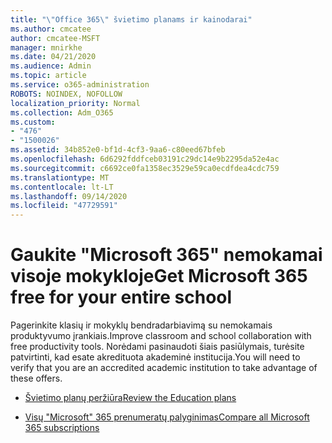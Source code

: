 ```yaml
---
title: "\"Office 365\" švietimo planams ir kainodarai"
ms.author: cmcatee
author: cmcatee-MSFT
manager: mnirkhe
ms.date: 04/21/2020
ms.audience: Admin
ms.topic: article
ms.service: o365-administration
ROBOTS: NOINDEX, NOFOLLOW
localization_priority: Normal
ms.collection: Adm_O365
ms.custom:
- "476"
- "1500026"
ms.assetid: 34b852e0-bf1d-4cf3-9aa6-c80eed67bfeb
ms.openlocfilehash: 6d6292fddfceb03191c29dc14e9b2295da52e4ac
ms.sourcegitcommit: c6692ce0fa1358ec3529e59ca0ecdfdea4cdc759
ms.translationtype: MT
ms.contentlocale: lt-LT
ms.lasthandoff: 09/14/2020
ms.locfileid: "47729591"
---
```

# <a name="get-microsoft-365-free-for-your-entire-school"></a><span data-ttu-id="4beb0-102">Gaukite "Microsoft 365" nemokamai visoje mokykloje</span><span class="sxs-lookup"><span data-stu-id="4beb0-102">Get Microsoft 365 free for your entire school</span></span>

<span data-ttu-id="4beb0-103">Pagerinkite klasių ir mokyklų bendradarbiavimą su nemokamais produktyvumo įrankiais.</span><span class="sxs-lookup"><span data-stu-id="4beb0-103">Improve classroom and school collaboration with free productivity tools.</span></span> <span data-ttu-id="4beb0-104">Norėdami pasinaudoti šiais pasiūlymais, turėsite patvirtinti, kad esate akredituota akademinė institucija.</span><span class="sxs-lookup"><span data-stu-id="4beb0-104">You will need to verify that you are an accredited academic institution to take advantage of these offers.</span></span>
  
- [<span data-ttu-id="4beb0-105">Švietimo planų peržiūra</span><span class="sxs-lookup"><span data-stu-id="4beb0-105">Review the Education plans</span></span>](https://products.office.com/academic/compare-office-365-education-plans)

- [<span data-ttu-id="4beb0-106">Visų "Microsoft" 365 prenumeratų palyginimas</span><span class="sxs-lookup"><span data-stu-id="4beb0-106">Compare all Microsoft 365 subscriptions</span></span>](https://products.office.com/business/compare-more-office-365-for-business-plans)